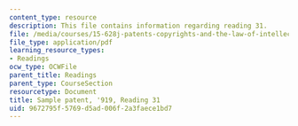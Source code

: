```yaml
---
content_type: resource
description: This file contains information regarding reading 31.
file: /media/courses/15-628j-patents-copyrights-and-the-law-of-intellectual-property-spring-2013/9672795f5769d5ad006f2a3faece1bd7_MIT15_628JS13_read31.pdf
file_type: application/pdf
learning_resource_types:
- Readings
ocw_type: OCWFile
parent_title: Readings
parent_type: CourseSection
resourcetype: Document
title: Sample patent, '919, Reading 31
uid: 9672795f-5769-d5ad-006f-2a3faece1bd7
---
```

